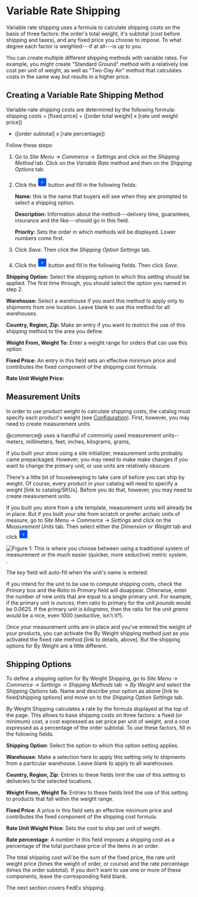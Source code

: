 # Variable Rate Shipping [](id=by-weight-shipping-method)

Variable rate shipping uses a formula to calculate shipping costs on the basis
of three factors: the order's total weight, it's subtotal (cost before shipping
and taxes), and any fixed price you choose to impose. To what degree each factor
is weighted---if at all---is up to you.

You can create multiple different shipping methods with variable rates. For
example, you might create "Standard Ground" method with a relatively low cost
per unit of weight, as well as "Two-Day Air" method that calculates costs in the
same way but results in a higher price.

## Creating a Variable Rate Shipping Method

Variable-rate shipping costs are determined by the following formula: shipping
costs = [fixed price] + ([order total weight] x [rate unit weight price])
+ ([order subtotal] x [rate percentage])

Follow these steps:

1.  Go to *Site Menu* &rarr; *Commerce* &rarr; *Settings* and click on the
    *Shipping Method* tab. Click on the *Variable Rate* method and then on the
    *Shipping Options* tab.

2.  Click the ![Add](../../images/icon-add.png) button and fill in the
    following fields:

    **Name:** this is the name that buyers will see when they are prompted to
    select a shipping option.

    **Description:** Information about the method---delivery time, guarantees,
    insurance and the like---should go in this field.

    **Priority:** Sets the order in which methods will be displayed. Lower
    numbers come first.

3.  Click *Save*. Then click the *Shipping Option Settings* tab.

4.  Click the ![Add](../../images/icon-add.png) button and fill in the following
    fields. Then click *Save*.

**Shipping Option:** Select the shipping option to which this setting should be
applied. The first time through, you should select the option you named in step
2.

**Warehouse:** Select a warehouse if you want this method to apply only to
shipments from one location. Leave blank to use this method for all warehouses.

**Country, Region, Zip:** Make an entry if you want to restrict the use of this
shipping method to the area you define.

**Weight From, Weight To:** Enter a weight range for orders that can use this
option.

**Fixed Price:** An entry in this field sets an effective minimum price
and contributes the fixed component of the shipping cost formula.

**Rate Unit Weight Price:**





















## Measurement Units [](id=measurement-units)

In order to use product weight to calculate shipping costs, the catalog must
specify each product's weight (see
[Configuration](/web/liferay-emporio/documentation/-/knowledge_base/7-1/configuration#shipping)).
First, however, you may need to create measurement units.

@commerce@ uses a handful of commonly used measurement units--meters,
millimeters, feet, inches, kilograms, grams, 

If you built your store using a site initializer, measurement units probably
came prepackaged. However, you may need to make make changes if you want to
change the primary unit, or use units are relatively obscure.



There's a little bit of housekeeping to take care of before you can ship by
weight. Of course, every product in your catalog will need to specify a weight
[link to catalog/SKUs]. Before you do that, however, you may need to create
measurement units.

If you built you store from a site template, measurement units will already be
in place. But if you built your site from scratch or prefer archaic units of
measure, go to *Site Menu* &rarr; *Commerce* &rarr; *Settings* and click on the
*Measurement Units* tab. Then select either the *Dimension* or *Weight* tab and
click ![add](../../images/icon-add.png).

![Figure 1: This is where you choose between using a traditional system of measurement or the much easier (quicker, more seductive) metric system.](../../images/measurement-units.png).

The *key* field  will auto-fill when the unit's
name is entered.

If you intend for the unit to be use to compute shipping costs, check the
*Primary* box and the *Ratio to Primary* field will disappear. Otherwise, enter
the number of new units that are equal to a single primary unit. For example, if
the primary unit is *ounces*, then ratio to primary for the unit *pounds* would
be 0.0625. If the primary unit is *kilograms*, then the ratio for the unit
*grams* would be a nice, even 1000 (seductive, isn't it?).

Once your measurement units are in place and you've entered the weight of your
products, you can activate the By Weight shipping method just as you activated
the fixed rate method [link to details, above]. But the shipping options for By
Weight are a little different.

## Shipping Options [](id=shipping-options)

To define a shipping option for By Weight Shipping, go to *Site Menu* &rarr;
*Commerce* &rarr; *Settings* &rarr; *Shipping Methods* tab &rarr; *By Weight*
and select the *Shipping Options* tab. Name and describe your option as above
[link to fixed/shipping options] and move on to the *Shipping Option Settings*
tab.

<!--[Figure 3: This is where it can get a little math-y. Relax, the computer
will handle the actual arithmetic.](../../images/shipping-formula.png)-->

By Weight Shipping calculates a rate by the formula displayed at the top of the
page. This allows to base shipping costs on three factors: a fixed (or minimum)
cost, a cost expressed as set price per unit of weight, and a cost expressed as
a percentage of the order subtotal. To use these factors, fill in the following
fields.

**Shipping Option**: Select the option to which this option setting applies.

**Warehouse**: Make a selection here to apply this setting only to shipments
from a particular warehouse. Leave blank to apply to all warehouses.

**Country, Region, Zip**: Entries to these fields limit the use of this setting
to deliveries to the selected locations.

**Weight From, Weight To**: Entries to these fields limit the use of this
setting to products that fall within the weight range.

**Fixed Price**: A price in this field sets an effective minimum price and
contributes the fixed component of the shipping cost formula.

**Rate Unit Weight Price**: Sets the cost to ship per unit of weight.

**Rate percentage**: A number in this field imposes a shipping cost
as a percentage of the total purchase price of the items in an order.

The total shipping cost will be the sum of the fixed price, the rate unit weight
price (times the weight of order, or course) and the rate percentage (times the
order subtotal). If you don't want to use one or more of these components, leave
the corresponding field blank.

The next section covers FedEx shipping.
